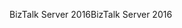 <span data-ttu-id="96e9c-101">BizTalk Server 2016</span><span class="sxs-lookup"><span data-stu-id="96e9c-101">BizTalk Server 2016</span></span>